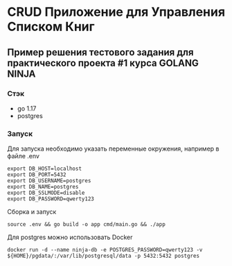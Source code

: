 # CRUD Приложение для Управления Списком Книг
## Пример решения тестового задания для практического проекта #1 курса GOLANG NINJA

### Стэк
- go 1.17
- postgres 

### Запуск
Для запуска необходимо указать переменные окружения, например в файле .env

```
export DB_HOST=localhost
export DB_PORT=5432
export DB_USERNAME=postgres
export DB_NAME=postgres
export DB_SSLMODE=disable
export DB_PASSWORD=qwerty123
```

Сборка и запуск
```
source .env && go build -o app cmd/main.go && ./app
```

Для postgres можно использовать Docker

```
docker run -d --name ninja-db -e POSTGRES_PASSWORD=qwerty123 -v ${HOME}/pgdata/:/var/lib/postgresql/data -p 5432:5432 postgres
```